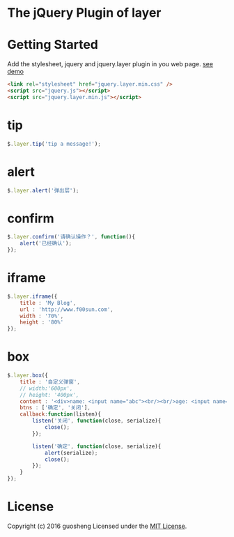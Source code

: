 # The jQuery Plugin of layer


# Getting Started
Add the stylesheet, jquery and jquery.layer plugin in you web page. [see demo](http://kyo4311.github.io/jquery.layer/)
```html
<link rel="stylesheet" href="jquery.layer.min.css" />
<script src="jquery.js"></script>
<script src="jquery.layer.min.js"></script>
```

# tip
```js
$.layer.tip('tip a message!');
```

# alert
```js
$.layer.alert('弹出层');
```

# confirm
```js
$.layer.confirm('请确认操作？', function(){
    alert('已经确认');
});
```
# iframe
```js
$.layer.iframe({
    title : 'My Blog',
    url : 'http://www.f00sun.com',
    width : '70%',
    height : '80%'
});
```

# box
```js
$.layer.box({
    title : '自定义弹窗',
    // width:'600px',
    // height: '400px',
    content : '<div>name: <input name="abc"><br/><br/>age: <input name="age"></div>',
    btns : ['确定', '关闭'],
    callback:function(listen){
        listen('关闭', function(close, serialize){
            close();
        });

        listen('确定', function(close, serialize){
            alert(serialize);
            close();
        });
    }
});
```


# License
Copyright (c) 2016 guosheng 
Licensed under the [MIT License](https://github.com/umdjs/umd/blob/master/LICENSE.md).
